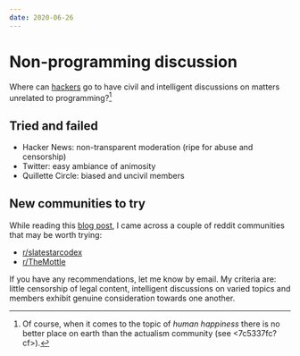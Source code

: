 ```yaml
---
date: 2020-06-26
---
```


# Non-programming discussion

Where can [hackers](http://www.catb.org/esr/faqs/hacker-howto.html#what_is) go to have civil and intelligent discussions on matters unrelated to programming?[^actualism]

## Tried and failed

* Hacker News: non-transparent moderation (ripe for abuse and censorship)
* Twitter: easy ambiance of animosity
* Quillette Circle: biased and uncivil members

## New communities to try

While reading this [blog post](https://slatestarcodex.com/2020/06/22/nyt-is-threatening-my-safety-by-revealing-my-real-name-so-i-am-deleting-the-blog/), I came across a couple of reddit communities that may be worth trying:

* [r/slatestarcodex](https://www.reddit.com/r/slatestarcodex)
* [r/TheMottle](https://www.reddit.com/r/TheMotte)

If you have any recommendations, let me know by email. My criteria are: little censorship of legal content, intelligent discussions on varied topics and members exhibit genuine consideration towards one another.

[^actualism]: Of course, when it comes to the topic of *human happiness* there is no better place on earth than the actualism community (see <7c5337fc?cf>).

